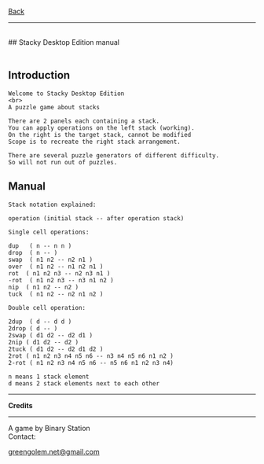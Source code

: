 [Back](https://binary-station.github.io)
<hr>
<br>
## Stacky Desktop Edition manual<br><br>

## Introduction

    Welcome to Stacky Desktop Edition
    <br>
    A puzzle game about stacks

    There are 2 panels each containing a stack.
    You can apply operations on the left stack (working).
    On the right is the target stack, cannot be modified
    Scope is to recreate the right stack arrangement.

    There are several puzzle generators of different difficulty.
    So will not run out of puzzles. 

## Manual

    Stack notation explained:

    operation (initial stack -- after operation stack)

    Single cell operations:

    dup   ( n -- n n )
    drop  ( n -- )
    swap  ( n1 n2 -- n2 n1 )
    over  ( n1 n2 -- n1 n2 n1 )
    rot  ( n1 n2 n3 -- n2 n3 n1 )
    -rot  ( n1 n2 n3 -- n3 n1 n2 )
    nip  ( n1 n2 -- n2 )
    tuck  ( n1 n2 -- n2 n1 n2 )

    Double cell operation:

    2dup  ( d -- d d )
    2drop ( d -- )
    2swap ( d1 d2 -- d2 d1 )
    2nip ( d1 d2 -- d2 )
    2tuck ( d1 d2 -- d2 d1 d2 )
    2rot ( n1 n2 n3 n4 n5 n6 -- n3 n4 n5 n6 n1 n2 )
    2-rot ( n1 n2 n3 n4 n5 n6 -- n5 n6 n1 n2 n3 n4)    

    n means 1 stack element
    d means 2 stack elements next to each other

----------

**Credits**

----------

A game by Binary Station
<br>
Contact:

greengolem.net@gmail.com

